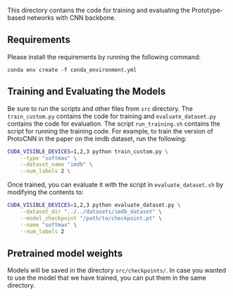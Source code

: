 This directory contains the code for training and evaluating the Prototype-based networks with CNN backbone.




## Requirements

Please install the requirements by running the following command:

```
conda env create -f conda_environment.yml
```
## Training and Evaluating the Models


Be sure to run the scripts and other files from `src` directory. The `train_custom.py` contains the code for training and `evaluate_dataset.py` contains the code for evaluation. The script `run_training.sh` contains the script for running the training code. For example, to train the version of ProtoCNN in the paper on the imdb dataset, run the following:

```bash
CUDA_VISIBLE_DEVICES=1,2,3 python train_custom.py \
    --type "softmax" \
    --dataset_name "imdb" \
    --num_labels 2 \
```

Once trained, you can evaluate it with the script in `evaluate_dataset.sh` by modifying the contents to:

```bash
CUDA_VISIBLE_DEVICES=1,2,3 python evaluate_dataset.py \
    --dataset_dir "../../datasets/imdb_dataset" \
    --model_checkpoint "/path/to/checkpoint.pt" \
    --name "softmax" \
    --num_labels 2
```

## Pretrained model weights

Models will be saved in the directory `src/checkpoints/`. In case you wanted to use the model that we have trained, you can put them in the same directory. 

